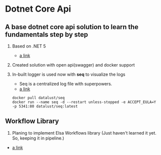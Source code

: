 # Dotnet Core Api
## A base dotnet core api solution to learn the fundamentals step by step

1. Based on .NET 5
    - [a link](https://docs.microsoft.com/en-us/dotnet/core/dotnet-five)

2. Created solution with open api(swagger) and docker support

3. In-built logger is used now with **seq** to visualize the logs
    - Seq is a centralized log file with superpowers.
    - [a link](https://datalust.co/seq)
    ```batch
    docker pull datalust/seq
    docker run --name seq -d --restart unless-stopped -e ACCEPT_EULA=Y -p 5341:80 datalust/seq:latest
    ```
## Workflow Library
1. Planing to implement Elsa Workflows library (Just haven't learned it yet. So, keeping it in pipeline.)
- [a link](https://elsa-workflows.github.io/elsa-core/)